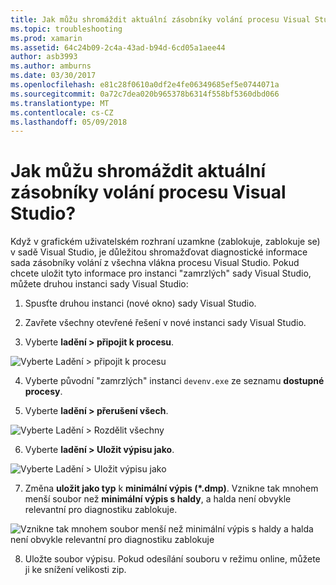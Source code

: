 ```yaml
---
title: Jak můžu shromáždit aktuální zásobníky volání procesu Visual Studio?
ms.topic: troubleshooting
ms.prod: xamarin
ms.assetid: 64c24b09-2c4a-43ad-b94d-6cd05a1aee44
author: asb3993
ms.author: amburns
ms.date: 03/30/2017
ms.openlocfilehash: e81c28f0610a0df2e4fe06349685ef5e0744071a
ms.sourcegitcommit: 0a72c7dea020b965378b6314f558bf5360dbd066
ms.translationtype: MT
ms.contentlocale: cs-CZ
ms.lasthandoff: 05/09/2018
---
```

# <a name="how-do-i-collect-the-current-call-stacks-of-the-visual-studio-process"></a>Jak můžu shromáždit aktuální zásobníky volání procesu Visual Studio?

Když v grafickém uživatelském rozhraní uzamkne (zablokuje, zablokuje se) v sadě Visual Studio, je důležitou shromažďovat diagnostické informace sada zásobníky volání z všechna vlákna procesu Visual Studio. Pokud chcete uložit tyto informace pro instanci "zamrzlých" sady Visual Studio, můžete druhou instanci sady Visual Studio:

1. Spusťte druhou instanci (nové okno) sady Visual Studio.

2. Zavřete všechny otevřené řešení v nové instanci sady Visual Studio.

3. Vyberte **ladění > připojit k procesu**.

  ![](vs-callstack-images/image1.png "Vyberte Ladění > připojit k procesu")

4. Vyberte původní "zamrzlých" instanci `devenv.exe` ze seznamu **dostupné procesy**.

5. Vyberte **ladění > přerušení všech**.

  ![](vs-callstack-images/image2.png "Vyberte Ladění > Rozdělit všechny")

6. Vyberte **ladění > Uložit výpisu jako**.

  ![](vs-callstack-images/image3.png "Vyberte Ladění > Uložit výpisu jako")

7. Změna **uložit jako typ** k **minimální výpis (\*.dmp)**. Vznikne tak mnohem menší soubor než **minimální výpis s haldy**, a halda není obvykle relevantní pro diagnostiku zablokuje.

  ![](vs-callstack-images/image4.png "Vznikne tak mnohem soubor menší než minimální výpis s haldy a halda není obvykle relevantní pro diagnostiku zablokuje")

8. Uložte soubor výpisu. Pokud odesílání souboru v režimu online, můžete ji ke snížení velikosti zip.
